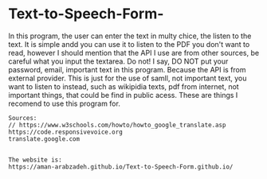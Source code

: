 # Text-to-Speech-Form-
In this program, the user can enter the text in multy chice, the listen to the text. 
It is simple andd you can use it to listen to the PDF you don't want to read,
however I should mention that the API I use are from other sources, be careful what you input the textarea.
Do not! I say, DO NOT put your password, email, important text in this program. Because the API is from external provider.
This is just for the use of samll, not important text, you want to listen to instead, such as wikipidia texts, pdf from internet, 
not important things, that could be find in public acess. These are things I recomend to use this program for. 


  <!-- I was inpired by:
     https://code.responsivevoice.org/develop/examples/example2.html -->
    Sources:
    // https://www.w3schools.com/howto/howto_google_translate.asp
    https://code.responsivevoice.org
    translate.google.com
    
    
    The website is:
    https://aman-arabzadeh.github.io/Text-to-Speech-Form.github.io/
